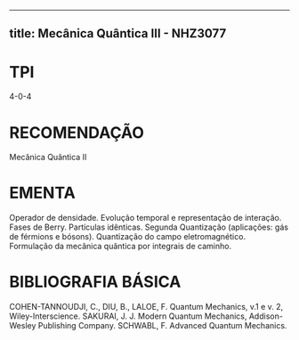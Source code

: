 
---
title: Mecânica Quântica III - NHZ3077 
---

# TPI

4-0-4

# RECOMENDAÇÃO

Mecânica Quântica II

# EMENTA

Operador de densidade. Evolução temporal e representação de interação. Fases de Berry. Partículas idênticas. Segunda Quantização (aplicações: gás de férmions e bósons). Quantização do campo eletromagnético. Formulação da mecânica quântica por integrais de caminho.

# BIBLIOGRAFIA BÁSICA

COHEN-TANNOUDJI, C., DIU, B., LALOE, F. Quantum Mechanics, v.1 e v. 2, Wiley-Interscience.
SAKURAI, J. J. Modern Quantum Mechanics, Addison-Wesley Publishing Company.
SCHWABL, F. Advanced Quantum Mechanics.
        